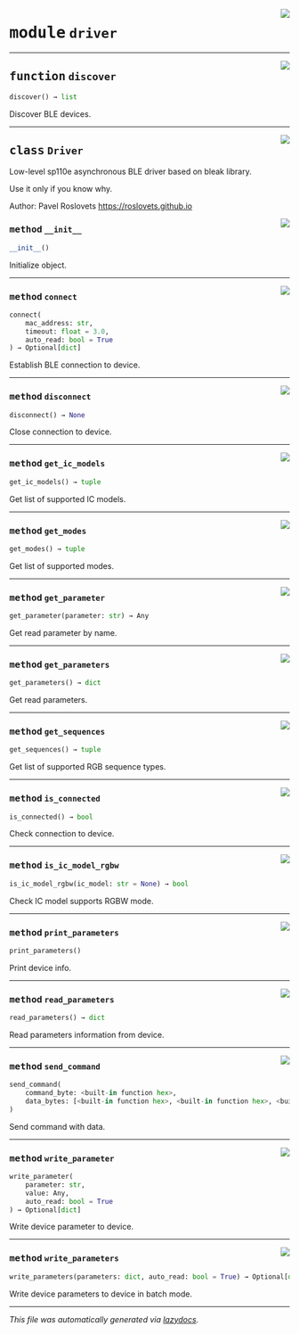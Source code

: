 <!-- markdownlint-disable -->

<a href="../sp110e/driver.py#L0"><img align="right" style="float:right;" src="https://img.shields.io/badge/-source-cccccc?style=flat-square"></a>

# <kbd>module</kbd> `driver`





---

<a href="../sp110e/driver.py#L7"><img align="right" style="float:right;" src="https://img.shields.io/badge/-source-cccccc?style=flat-square"></a>

## <kbd>function</kbd> `discover`

```python
discover() → list
```

Discover BLE devices. 


---

<a href="../sp110e/driver.py#L17"><img align="right" style="float:right;" src="https://img.shields.io/badge/-source-cccccc?style=flat-square"></a>

## <kbd>class</kbd> `Driver`
Low-level sp110e asynchronous BLE driver based on bleak library. 

Use it only if you know why. 

Author: Pavel Roslovets https://roslovets.github.io 

<a href="../sp110e/driver.py#L36"><img align="right" style="float:right;" src="https://img.shields.io/badge/-source-cccccc?style=flat-square"></a>

### <kbd>method</kbd> `__init__`

```python
__init__()
```

Initialize object. 




---

<a href="../sp110e/driver.py#L40"><img align="right" style="float:right;" src="https://img.shields.io/badge/-source-cccccc?style=flat-square"></a>

### <kbd>method</kbd> `connect`

```python
connect(
    mac_address: str,
    timeout: float = 3.0,
    auto_read: bool = True
) → Optional[dict]
```

Establish BLE connection to device. 

---

<a href="../sp110e/driver.py#L53"><img align="right" style="float:right;" src="https://img.shields.io/badge/-source-cccccc?style=flat-square"></a>

### <kbd>method</kbd> `disconnect`

```python
disconnect() → None
```

Close connection to device. 

---

<a href="../sp110e/driver.py#L140"><img align="right" style="float:right;" src="https://img.shields.io/badge/-source-cccccc?style=flat-square"></a>

### <kbd>method</kbd> `get_ic_models`

```python
get_ic_models() → tuple
```

Get list of supported IC models. 

---

<a href="../sp110e/driver.py#L151"><img align="right" style="float:right;" src="https://img.shields.io/badge/-source-cccccc?style=flat-square"></a>

### <kbd>method</kbd> `get_modes`

```python
get_modes() → tuple
```

Get list of supported modes. 

---

<a href="../sp110e/driver.py#L128"><img align="right" style="float:right;" src="https://img.shields.io/badge/-source-cccccc?style=flat-square"></a>

### <kbd>method</kbd> `get_parameter`

```python
get_parameter(parameter: str) → Any
```

Get read parameter by name. 

---

<a href="../sp110e/driver.py#L132"><img align="right" style="float:right;" src="https://img.shields.io/badge/-source-cccccc?style=flat-square"></a>

### <kbd>method</kbd> `get_parameters`

```python
get_parameters() → dict
```

Get read parameters. 

---

<a href="../sp110e/driver.py#L136"><img align="right" style="float:right;" src="https://img.shields.io/badge/-source-cccccc?style=flat-square"></a>

### <kbd>method</kbd> `get_sequences`

```python
get_sequences() → tuple
```

Get list of supported RGB sequence types. 

---

<a href="../sp110e/driver.py#L57"><img align="right" style="float:right;" src="https://img.shields.io/badge/-source-cccccc?style=flat-square"></a>

### <kbd>method</kbd> `is_connected`

```python
is_connected() → bool
```

Check connection to device. 

---

<a href="../sp110e/driver.py#L144"><img align="right" style="float:right;" src="https://img.shields.io/badge/-source-cccccc?style=flat-square"></a>

### <kbd>method</kbd> `is_ic_model_rgbw`

```python
is_ic_model_rgbw(ic_model: str = None) → bool
```

Check IC model supports RGBW mode. 

---

<a href="../sp110e/driver.py#L155"><img align="right" style="float:right;" src="https://img.shields.io/badge/-source-cccccc?style=flat-square"></a>

### <kbd>method</kbd> `print_parameters`

```python
print_parameters()
```

Print device info. 

---

<a href="../sp110e/driver.py#L71"><img align="right" style="float:right;" src="https://img.shields.io/badge/-source-cccccc?style=flat-square"></a>

### <kbd>method</kbd> `read_parameters`

```python
read_parameters() → dict
```

Read parameters information from device. 

---

<a href="../sp110e/driver.py#L64"><img align="right" style="float:right;" src="https://img.shields.io/badge/-source-cccccc?style=flat-square"></a>

### <kbd>method</kbd> `send_command`

```python
send_command(
    command_byte: <built-in function hex>,
    data_bytes: [<built-in function hex>, <built-in function hex>, <built-in function hex>] = (0, 0, 0)
)
```

Send command with data. 

---

<a href="../sp110e/driver.py#L79"><img align="right" style="float:right;" src="https://img.shields.io/badge/-source-cccccc?style=flat-square"></a>

### <kbd>method</kbd> `write_parameter`

```python
write_parameter(
    parameter: str,
    value: Any,
    auto_read: bool = True
) → Optional[dict]
```

Write device parameter to device. 

---

<a href="../sp110e/driver.py#L119"><img align="right" style="float:right;" src="https://img.shields.io/badge/-source-cccccc?style=flat-square"></a>

### <kbd>method</kbd> `write_parameters`

```python
write_parameters(parameters: dict, auto_read: bool = True) → Optional[dict]
```

Write device parameters to device in batch mode. 




---

_This file was automatically generated via [lazydocs](https://github.com/ml-tooling/lazydocs)._
